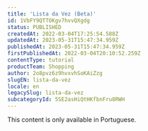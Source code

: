 ```yaml
---
title: 'Lista da Vez (Beta)'
id: 1VbFY9QTTOKgv7hvvQXgdg
status: PUBLISHED
createdAt: 2022-03-04T17:25:54.588Z
updatedAt: 2023-05-31T15:47:34.959Z
publishedAt: 2023-05-31T15:47:34.959Z
firstPublishedAt: 2022-03-04T20:10:52.259Z
contentType: tutorial
productTeam: Shopping
author: 2o8pvz6z9hvxvhSoKAiZzg
slugEN: lista-da-vez
locale: en
legacySlug: lista-da-vez
subcategoryId: 5SE2asHiQtHKfbnFru8RWH
---
```


<div class="alert alert-warning">
  <p>This content is only available in Portuguese.</p>
</div>  
